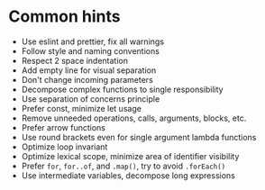 # Common hints

- Use eslint and prettier, fix all warnings
- Follow style and naming conventions
- Respect 2 space indentation
- Add empty line for visual separation
- Don't change incoming parameters
- Decompose complex functions to single responsibility
- Use separation of concerns principle
- Prefer const, minimize let usage
- Remove unneeded operations, calls, arguments, blocks, etc.
- Prefer arrow functions
- Use round brackets even for single argument lambda functions
- Optimize loop invariant
- Optimize lexical scope, minimize area of identifier visibility
- Prefer `for`, `for..of`, and `.map()`, try to avoid `.forEach()`
- Use intermediate variables, decompose long expressions
